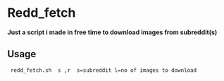 # Redd_fetch
**Just a script  i made in free time to download images from subreddit(s)**

## Usage
` redd_fetch.sh  s ,r 
  s=subreddit
  l=no of images to download`
